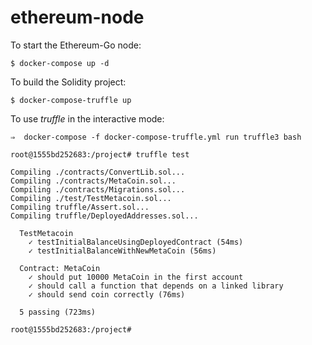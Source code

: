 # ethereum-node

To start the Ethereum-Go node:

    $ docker-compose up -d
  
To build the Solidity project:

    $ docker-compose-truffle up
  
To use _truffle_ in the interactive mode:

    ⇒  docker-compose -f docker-compose-truffle.yml run truffle3 bash
    
    root@1555bd252683:/project# truffle test
    
    Compiling ./contracts/ConvertLib.sol...
    Compiling ./contracts/MetaCoin.sol...
    Compiling ./contracts/Migrations.sol...
    Compiling ./test/TestMetacoin.sol...
    Compiling truffle/Assert.sol...
    Compiling truffle/DeployedAddresses.sol...
    
      TestMetacoin
        ✓ testInitialBalanceUsingDeployedContract (54ms)
        ✓ testInitialBalanceWithNewMetaCoin (56ms)
    
      Contract: MetaCoin
        ✓ should put 10000 MetaCoin in the first account
        ✓ should call a function that depends on a linked library
        ✓ should send coin correctly (76ms)
    
      5 passing (723ms)
    
    root@1555bd252683:/project# 
  
